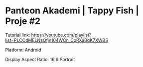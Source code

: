 # Panteon Akademi | Tappy Fish | Proje #2
 
Tutorial link: https://youtube.com/playlist?list=PLCCdMELNzOfjn104WCn_CoRXaBqK7XWBS

Platform: Android

Display Aspect Ratio: 16:9 Portrait

